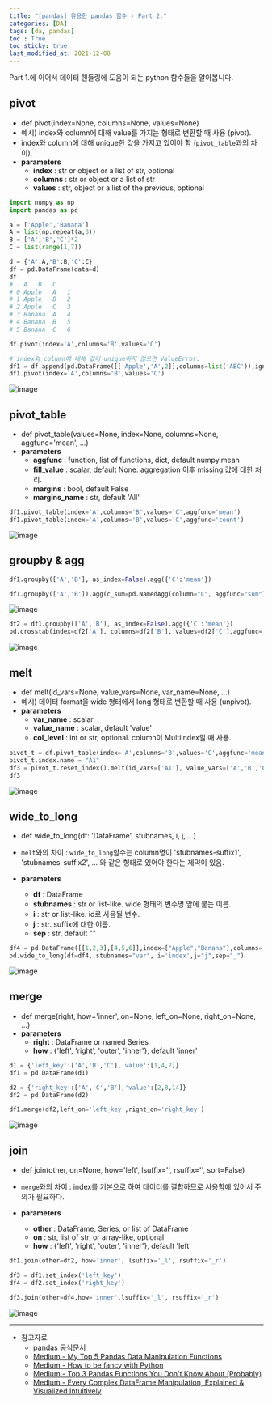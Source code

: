 ```yaml
---
title: "[pandas] 유용한 pandas 함수 - Part 2."
categories: [DA]
tags: [da, pandas]
toc : True
toc_sticky: true
last_modified_at: 2021-12-08
---
```


Part 1.에 이어서 데이터 핸들링에 도움이 되는 python 함수들을 알아봅니다.


## pivot
- def pivot(index=None, columns=None, values=None)
- 예시) index와 column에 대해 value를 가지는 형태로 변환할 때 사용 (pivot). 
- index와 column에 대해 unique한 값을 가지고 있어야 함 (`pivot_table`과의 차이).
- **parameters**
    - **index** : str or object or a list of str, optional
    - **columns** : str or object or a list of str
    - **values** : str, object or a list of the previous, optional

```py
import numpy as np
import pandas as pd

a = ['Apple','Banana']
A = list(np.repeat(a,3))
B = ['A','B','C']*2
C = list(range(1,7))

d = {'A':A,'B':B,'C':C}
df = pd.DataFrame(data=d)
df
# 	A	B	C
# 0	Apple	A	1
# 1	Apple	B	2
# 2	Apple	C	3
# 3	Banana	A	4
# 4	Banana	B	5
# 5	Banana	C	6

df.pivot(index='A',columns='B',values='C')

# index와 column에 대해 값이 unique하지 않으면 ValueError.
df1 = df.append(pd.DataFrame([['Apple','A',2]],columns=list('ABC')),ignore_index=True)
df1.pivot(index='A',columns='B',values='C')
```
![image](/assets/img/pivot_output1.png)


## pivot_table
- def pivot_table(values=None, index=None, columns=None, aggfunc='mean', ...)
- **parameters**
    - **aggfunc** : function, list of functions, dict, default numpy.mean
    - **fill_value** : scalar, default None. aggregation 이후 missing 값에 대한 처리.
    - **margins** : bool, default False
    - **margins_name** : str, default 'All'

```py
df1.pivot_table(index='A',columns='B',values='C',aggfunc='mean')
df1.pivot_table(index='A',columns='B',values='C',aggfunc='count')
```
![image](/assets/img/pivot_table_output1.png)


## groupby & agg

```py
df1.groupby(['A','B'], as_index=False).agg({'C':'mean'})

df1.groupby(['A','B']).agg(c_sum=pd.NamedAgg(column="C", aggfunc="sum"))
```
![image](/assets/img/groupby_output1.png)
 

```py
df2 = df1.groupby(['A','B'], as_index=False).agg({'C':'mean'})
pd.crosstab(index=df2['A'], columns=df2['B'], values=df2['C'],aggfunc='sum')
```
![image](/assets/img/groupby_output3.png)


## melt
- def melt(id_vars=None, value_vars=None, var_name=None, ...)
- 예시) 데이터 format을 wide 형태에서 long 형태로 변환할 때 사용 (unpivot).
- **parameters**
    - **var_name** : scalar
    - **value_name** : scalar, default 'value'
    - **col_level** : int or str, optional. column이 MultiIndex일 때 사용.
     
```py
pivot_t = df.pivot_table(index='A',columns='B',values='C',aggfunc='mean')
pivot_t.index.name = "A1"
df3 = pivot_t.reset_index().melt(id_vars=['A1'], value_vars=['A','B','C'], value_name='C1').sort_values('A1')
df3
```
![image](/assets/img/melt_output3.png)

## wide_to_long
- def wide_to_long(df: 'DataFrame', stubnames, i, j, ...)
- `melt`와의 차이 : `wide_to_long`함수는 column명이 'stubnames-suffix1', 'stubnames-suffix2', ... 와 같은 형태로 있어야 한다는 제약이 있음.

- **parameters**
    - **df** : DataFrame
    - **stubnames** : str or list-like. wide 형태의 변수명 앞에 붙는 이름.
    - **i** : str or list-like. id로 사용될 변수.
    - **j** : str. suffix에 대한 이름.
    - **sep** : str, default ""

```py
df4 = pd.DataFrame([[1,2,3],[4,5,6]],index=["Apple","Banana"],columns=["var_1","var_2","var_3"]).reset_index()
pd.wide_to_long(df=df4, stubnames="var", i='index',j="j",sep="_")
```
![image](/assets/img/wide_to_long_output1.png)


## merge 
- def merge(right, how='inner', on=None, left_on=None, right_on=None, ...)
- **parameters**
  - **right** : DataFrame or named Series
  - **how** : {'left', 'right', 'outer', 'inner'}, default 'inner'
 
```py
d1 = {'left_key':['A','B','C'],'value':[1,4,7]}
df1 = pd.DataFrame(d1)

d2 = {'right_key':['A','C','B'],'value':[2,8,14]}
df2 = pd.DataFrame(d2)

df1.merge(df2,left_on='left_key',right_on='right_key')
```
![image](/assets/img/merge_output2.png)


## join
- def join(other, on=None, how='left', lsuffix='', rsuffix='', sort=False)
- `merge`와의 차이 : index를 기본으로 하여 데이터를 결합하므로 사용함에 있어서 주의가 필요하다.
- **parameters**

  - **other** : DataFrame, Series, or list of DataFrame
  - **on** : str, list of str, or array-like, optional
  - **how** : {'left', 'right', 'outer', 'inner'}, default 'left'


```py
df1.join(other=df2, how='inner', lsuffix='_l', rsuffix='_r')

df3 = df1.set_index('left_key')
df4 = df2.set_index('right_key')

df3.join(other=df4,how='inner',lsuffix='_l', rsuffix='_r')
```
![image](/assets/img/join_output1.png)

---   

* 참고자료
  - [pandas 공식문서](https://pandas.pydata.org/docs/index.html)
  - [Medium - My Top 5 Pandas Data Manipulation Functions](https://towardsdatascience.com/my-top-5-pandas-data-manipulation-function-680e346809c7)
  - [Medium - How to be fancy with Python](https://towardsdatascience.com/how-to-be-fancy-with-python-8e4c53f47789)
  - [Medium - Top 3 Pandas Functions You Don't Know About (Probably)](https://towardsdatascience.com/top-3-pandas-functions-you-dont-know-about-probably-5ae9e1c964c8)
  - [Medium - Every Complex DataFrame Manipulation, Explained & Visualized Intuitively](https://medium.com/analytics-vidhya/every-dataframe-manipulation-explained-visualized-intuitively-dbeea7a5529e)